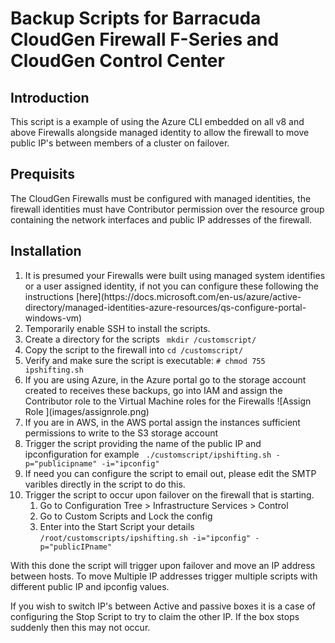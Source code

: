 

# Backup Scripts for Barracuda CloudGen Firewall F-Series and CloudGen Control Center

## Introduction
This script is a example of using the Azure CLI embedded on all v8 and above Firewalls alongside managed identity to allow the firewall to move public IP's between members of a cluster on failover. 

## Prequisits
The CloudGen Firewalls must be configured with managed identities, the firewall identities must have Contributor permission over the resource group containing the network interfaces and public IP addresses of the firewall. 


## Installation 
<ol>
    <li>It is presumed your Firewalls were built using managed system identifies or a user assigned identity, if not you can configure these following the instructions [here](https://docs.microsoft.com/en-us/azure/active-directory/managed-identities-azure-resources/qs-configure-portal-windows-vm) </li>
    <li>Temporarily enable SSH to install the scripts.
    <li>Create a directory for the scripts <code> mkdir /customscript/ </code></li>
    <li>Copy the script to the firewall into <code>cd /customscript/<filename></code></li>
    <li>Verify and make sure the script is executable: <code># chmod 755 ipshifting.sh</code></li>
    <li>If you are using Azure, in the Azure portal go to the storage account created to receives these backups, go into IAM and assign the Contributor role to the Virtual Machine roles for the Firewalls ![Assign Role ](images/assignrole.png)</li>
    <li>If you are in AWS, in the AWS portal assign the instances sufficient permissions to write to the S3 storage account 
    <li>Trigger the script providing the name of the public IP and ipconfiguration for example <code> ./customscript/ipshifting.sh -p="publicipname" -i="ipconfig" </code> </li>
    <li>If need you can configure the script to email out, please edit the SMTP varibles directly in the script to do this.</li>
    <li>Trigger the script to occur upon failover on the firewall that is starting.
        <ol>
        <li>Go to Configuration Tree > Infrastructure Services > Control</Li>
        <li>Go to Custom Scripts and Lock the config
        <li>Enter into the Start Script your details <code>/root/customscripts/ipshifting.sh -i="ipconfig" -p="publicIPname"</code>
        </ol>
        </li>
</ol>

With this done the script will trigger upon failover and move an IP address between hosts. To move Multiple IP addresses trigger multiple scripts with different public IP and ipconfig values.

If you wish to switch IP's between Active and passive boxes it is a case of configuring the Stop Script to try to claim the other IP. If the box stops suddenly then this may not occur.